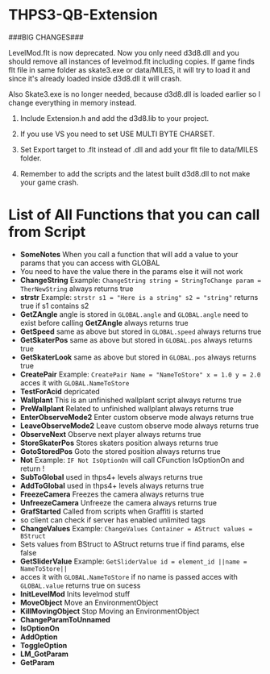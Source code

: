 # THPS3-QB-Extension


###BIG CHANGES###

LevelMod.flt is now deprecated. Now you only need d3d8.dll and you should remove all instances of levelmod.flt including copies. If game finds flt file in same folder as skate3.exe or data/MILES, it will try to load it and since it's already loaded inside d3d8.dll it will crash.

Also Skate3.exe is no longer needed, because d3d8.dll is loaded earlier so I change everything in memory instead.

1. Include Extension.h and add the d3d8.lib to your project.

2. If you use VS you need to set USE MULTI BYTE CHARSET.

3. Set Export target to .flt instead of .dll and add your flt file to data/MILES folder.

4. Remember to add the scripts and the latest built d3d8.dll to not make your game crash.




# List of All Functions that you can call from Script
* **SomeNotes** When you call a function that will add a value to your params that you can access with GLOBAL
* You need to have the value there in the params else it will not work
* **ChangeString** Example: `ChangeString string = StringToChange param = TherNewString` always returns true
*	**strstr** Example: `strstr s1 = "Here is a string" s2 = "string"` returns true if s1 contains s2
*	**GetZAngle** angle is stored in `GLOBAL.angle` and `GLOBAL.angle` need to exist before calling **GetZAngle** always returns true
*	**GetSpeed** same as above but stored in `GLOBAL.speed` always returns true
* **GetSkaterPos** same as above but stored in `GLOBAL.pos` always returns true
* **GetSkaterLook** same as above but stored in `GLOBAL.pos` always returns true
* **CreatePair** Example: `CreatePair Name = "NameToStore" x = 1.0 y = 2.0` acces it with `GLOBAL.NameToStore`
* **TestForAcid** depricated
*	**Wallplant** This is an unfinished wallplant script always returns true
* **PreWallplant** Related to unfinished wallplant always returns true
* **EnterObserveMode2** Enter custom observe mode always returns true
* **LeaveObserveMode2** Leave custom observe mode always returns true
* **ObserveNext** Observe next player always returns true
* **StoreSkaterPos** Stores skaters position always returns true
* **GotoStoredPos** Goto the stored position always returns true
* **Not** Example: `IF Not IsOptionOn` will call CFunction IsOptionOn and return !
* **SubToGlobal** used in thps4+ levels always returns true
* **AddToGlobal** used in thps4+ levels always returns true
* **FreezeCamera** Freezes the camera always returns true
* **UnfreezeCamera** Unfreeze the camera always returns true
* **GrafStarted** Called from scripts when Graffiti is started 
* so client can check if server has enabled unlimited tags
* **ChangeValues** Example: `ChangeValues Container = AStruct values = BStruct` 
* Sets values from BStruct to AStruct returns true if find params, else false
* **GetSliderValue** Example: `GetSliderValue id = element_id ||name = NameToStore||` 
* acces it with `GLOBAL.NameToStore` if no name is passed acces with `GLOBAL.value` returns true on sucess
* **InitLevelMod** Inits levelmod stuff
* **MoveObject** Move an EnvironmentObject
* **KillMovingObject** Stop Moving an EnvironmentObject
* **ChangeParamToUnnamed**
* **IsOptionOn**
* **AddOption**
* **ToggleOption**
* **LM_GotParam**
* **GetParam**
